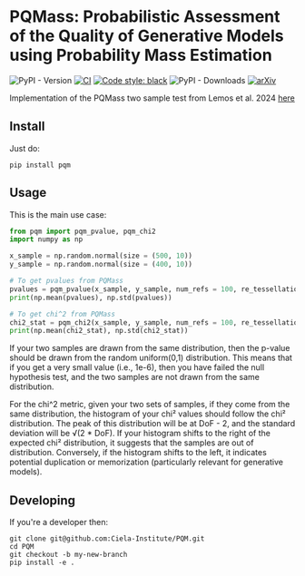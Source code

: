# PQMass: Probabilistic Assessment of the Quality of Generative Models using Probability Mass Estimation

![PyPI - Version](https://img.shields.io/pypi/v/pqm?style=flat-square)
[![CI](https://github.com/Ciela-Institute/PQM/actions/workflows/ci.yml/badge.svg)](https://github.com/Ciela-Institute/PQM/actions/workflows/ci.yml)
[![Code style: black](https://img.shields.io/badge/code%20style-black-000000.svg)](https://github.com/psf/black)
![PyPI - Downloads](https://img.shields.io/pypi/:period/pqm?style=flat-square)
[![arXiv](https://img.shields.io/badge/arXiv-2402.04355-b31b1b.svg)](https://arxiv.org/abs/2402.04355)

Implementation of the PQMass two sample test from Lemos et al. 2024 [here](https://arxiv.org/abs/2402.04355)

## Install

Just do:

```
pip install pqm
```

## Usage

This is the main use case:

```python
from pqm import pqm_pvalue, pqm_chi2
import numpy as np

x_sample = np.random.normal(size = (500, 10))
y_sample = np.random.normal(size = (400, 10))

# To get pvalues from PQMass
pvalues = pqm_pvalue(x_sample, y_sample, num_refs = 100, re_tessellation = 50)
print(np.mean(pvalues), np.std(pvalues))

# To get chi^2 from PQMass
chi2_stat = pqm_chi2(x_sample, y_sample, num_refs = 100, re_tessellation = 50)
print(np.mean(chi2_stat), np.std(chi2_stat))
```

If your two samples are drawn from the same distribution, then the p-value should
be drawn from the random uniform(0,1) distribution. This means that if you get a
very small value (i.e., 1e-6), then you have failed the null hypothesis test, and
the two samples are not drawn from the same distribution.

For the chi^2 metric, given your two sets of samples, if they come from the same
distribution, the histogram of your chi² values should follow the chi² distribution. 
The peak of this distribution will be at DoF - 2, and the standard deviation will 
be √(2 * DoF). If your histogram shifts to the right of the expected chi² distribution, 
it suggests that the samples are out of distribution. Conversely, if the histogram shifts 
to the left, it indicates potential duplication or memorization (particularly relevant 
for generative models).


## Developing

If you're a developer then:

```
git clone git@github.com:Ciela-Institute/PQM.git
cd PQM
git checkout -b my-new-branch
pip install -e .
```
